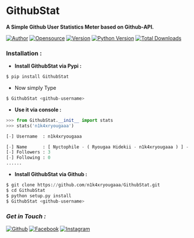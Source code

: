 # GithubStat
**A Simple Github User Statistics Meter based on Github-API.**

[![Author](https://img.shields.io/badge/Author-N1K4--Ryougaa`-blue)](https://github.com/n1k4xryougaaa)
[![Opensource](https://img.shields.io/badge/Open%20Source-Yes-green)](#)
[![Version](https://badge.fury.io/py/GithubStat.svg)](https://badge.fury.io/py/GithubStat)
[![Python Version](https://img.shields.io/pypi/pyversions/GithubStat.svg)](https://pypi.org/project/check-python-versions)
[![Total Downloads](https://pepy.tech/badge/GithubStat)](https://pepy.tech/project/GithubStat)

### Installation :

- **Install GithubStat via Pypi :**
```python
$ pip install GithubStat
```
- Now simply Type 
```python
$ GithubStat <github-username>
```
- **Use it via console :**
```python
>>> from GithubStat.__init__ import stats
>>> stats('n1k4xryougaaa')

[-] Username  : n1k4xryougaaa

[-] Name      : [ Nyctophile - ( Ryougaa Hidekii - n1k4xryougaaa ) ] -
[-] Followers : 3
[-] Following : 0
......
```
- **Install GithubStat via Github :**
```python
$ git clone https://github.com/n1k4xryougaaa/GithubStat.git
$ cd GithubStat
$ python setup.py install
$ GithubStat <github-username>
```

### *Get in Touch :*
[![Github](https://img.shields.io/badge/Github-525252?style=for-the-badge&logo=github)](https://github.com/n1k4xryougaaa)
[![Facebook](https://img.shields.io/badge/Facebook-3b5998?style=for-the-badge&logo=facebook)](https://fb.com/freya.xyz)
[![Instagram](https://img.shields.io/badge/Instagram-8a3ab9?style=for-the-badge&logo=instagram)](https://www.instagram.com/v3n.ryougaa)